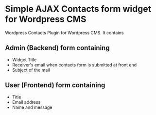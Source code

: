 # Simple AJAX Contacts form widget for Wordpress CMS
Wordpress Contacts Plugin for Wordpress CMS. It contains 

## Admin (Backend) form containing
- Widget Title
- Receiver's email when contacts form is submitted at front end
- Subject of the mail

## User (Frontend) form containing
- Title
- Email address
- Name and message
